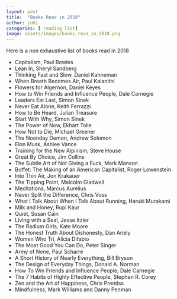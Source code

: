 ```yaml
---
layout: post
title:  "Books Read in 2018"
author: juhi
categories: [ reading list]
image: assets/images/books_read_in_2018.png
---
```


Here is a non exhaustive list of books read in 2018

* Capitalism, Paul Bowles
* Lean In, Sheryl Sandberg
* Thinking Fast and Slow, Daniel Kahneman
* When Breath Becomes Air, Paul Kalanithi
* Flowers for Algernon, Daniel Keyes
* How to Win Friends and Influence People, Dale Carnegie
* Leaders Eat Last, Simon Sinek
* Never Eat Alone, Keith Ferrazzi
* How to Be Heard, Julian Treasure
* Start With Why, Simon Sinek
* The Power of Now, Ekhart Tolle
* How Not to Die, Michael Greener
* The Noonday Demon, Andrew Solomon
* Elon Musk, Ashlee Vance
* Training for the New Alpinism, Steve House
* Great By Choice, Jim Collins
* The Subtle Art of Not Giving a Fuck, Mark Manson
* Buffet: The Making of an American Capitalist, Roger Lowenstein
* Into Thin Air, Jon Krakauer
* The Tipping Point, Malcolm Gladwell
* Meditations, Marcus Aurelius
* Never Split the Difference, Chris Voss
* What I Talk About When I Talk About Running, Haruki Murakami
* Milk and Honey, Rupi Kaur
* Quiet, Susan Cain
* Living with a Seal, Jesse Itzler
* The Radium Girls, Kate Moore
* The Honest Truth About Dishonesty, Dan Ariely
* Women Who Tri, Alicia Difabio
* The Most Good You Can Do, Peter Singer
* Army of None, Paul Scharre
* A Short History of Nearly Everything, Bill Bryson
* The Design of Everyday Things, Donald A. Norman
* How To Win Friends and Influence People, Dale Carnegie
* The 7 Habits of Highly Effective People, Stephen R. Corey
* Zen and the Art of Happiness, Chris Prentiss
* Mindfulness, Mark Williams and Danny Penman
